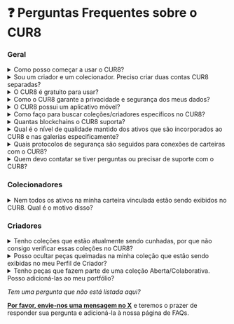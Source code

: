 # ❓ Perguntas Frequentes sobre o CUR8

### Geral

<details>

<summary>Como posso começar a usar o CUR8?</summary>

Para começar a usar o CUR8, simplesmente [**cadastre-se para uma conta**](https://app.cur8.io/home) em nosso site. A partir daí, você será orientado(a) através do processo de configuração do seu perfil.

</details>

<details>

<summary>Sou um criador e um colecionador. Preciso criar duas contas CUR8 separadas?</summary>

Não, apenas 1 conta é necessária. O CUR8 permite que usuários que são criadores e colecionadores tenham ambos os perfis em uma única conta.

</details>

<details>

<summary>O CUR8 é gratuito para usar?</summary>

Sim, o CUR8 oferece uma versão básica gratuita que permite aos usuários curar uma galeria e acessar recursos básicos. Para usuários que procuram recursos e capacidades aprimoradas, também oferecemos [**planos de assinatura premium**](../collectors/profile-setup/subscription-plans.md).

</details>

<details>

<summary>Como o CUR8 garante a privacidade e segurança dos meus dados?</summary>

Nossa plataforma é construída com privacidade e segurança como fundamentos. Adotamos regulamentações rigorosas de proteção de dados e implementamos medidas de segurança robustas para proteger suas informações. Para informações mais detalhadas, consulte nossa [**Política de Privacidade**](../legal/privacy-policy.md).

</details>

<details>

<summary>O CUR8 possui um aplicativo móvel?</summary>

Não, mas o aplicativo CUR8 é otimizado para dispositivos móveis/tablets e pode ser acessado com esses dispositivos.

</details>

<details>

<summary>Como faço para buscar coleções/criadores específicos no CUR8?</summary>

O CUR8 possui uma ferramenta de busca poderosa no canto superior direito do aplicativo que você pode usar para buscar nomes de criadores/coleções e usar #tags&#x20;

![](<../.gitbook/assets/Screenshot 2025-01-13 at 15.53.13.png>)

</details>

<details>

<summary>Quantas blockchains o CUR8 suporta?</summary>

Mais de 10 blockchains incluindo Bitcoin Ordinals, Ethereum, Avalanche, Arbitrum One, Base, Solana, BNB Chain, Cardano, Linea, ApeChain, Immutable X, Optimism, Polygon, Shape, Tezos e Zora. Sui e Abstract chain serão integradas ao CUR8 em breve.

</details>

<details>

<summary>Qual é o nível de qualidade mantido dos ativos que são incorporados ao CUR8 e nas galerias especificamente?</summary>

O CUR8 tenta otimizar a qualidade da imagem e o tamanho do arquivo com base no tamanho da tela. Para telas maiores, tentamos acessar a imagem de mais alta qualidade disponível. No entanto, devido a problemas com IPFS e redes de entrega de conteúdo, às vezes não conseguimos carregar rapidamente os arquivos e voltaremos para a maior imagem que temos acesso.

</details>

<details>

<summary>Quais protocolos de segurança são seguidos para conexões de carteiras com o CUR8?</summary>

O CUR8 só se conecta com carteiras para provar que nossos usuários realmente controlam suas carteiras e não enviam transações para a blockchain. Além disso, permitimos que os usuários vinculem carteiras logo após a conexão, o que então permite que eles sempre naveguem pelo conteúdo de suas carteiras sem nunca precisar reconectar. Não interagimos com nenhum contrato inteligente no CUR8 e apenas vinculamos a mercados externos respeitáveis no momento. Também sugerimos usar uma carteira menor para testar nossos serviços primeiro se você precisar de precauções adicionais ou tiver alguma preocupação.

</details>

<details>

<summary>Quem devo contatar se tiver perguntas ou precisar de suporte com o CUR8?</summary>

Se você tiver alguma dúvida ou precisar de suporte, [**por favor, envie-nos uma mensagem direta através de nossos canais sociais oficiais**](official-links.md). Nossa equipe está dedicada a fornecer respostas oportunas e úteis para garantir que você tenha a melhor experiência com o CUR8.

</details>

### Colecionadores

<details>

<summary>Nem todos os ativos na minha carteira vinculada estão sendo exibidos no CUR8. Qual é o motivo disso?</summary>

Pode haver várias razões pelas quais alguns ativos não estão sendo exibidos no CUR8:

1. O provedor de API de dados de token que o CUR8 usa atribui pontuações de spam a certos NFTs que são airdropped ou de natureza maliciosa e, portanto, não serão exibidos.
2. Novos NFTs que são coletados podem levar algum tempo para serem exibidos no CUR8. Você pode tentar sincronizar novos ativos no CUR8 clicando no botão de sincronização ao lado de 'Conectar'.

<img src="../.gitbook/assets/Screenshot 2025-01-13 at 14.42.22.png" alt="" data-size="original">



</details>

### Criadores

<details>

<summary>Tenho coleções que estão atualmente sendo cunhadas, por que não consigo verificar essas coleções no CUR8?</summary>

A API de dados de token que o CUR8 usa não reconhece coleções onde não houve cunhagens até o momento.

Se esse não for o caso e você ainda estiver tendo problemas para verificar suas coleções, [**por favor, envie-nos uma mensagem no X**](https://x.com/Cur8Labs) para que possamos ajudar a verificar.

</details>

<details>

<summary>Posso ocultar peças queimadas na minha coleção que estão sendo exibidas no meu Perfil de Criador?</summary>

Sim, você pode ocultar peças queimadas e até destacar algumas que você quer que os colecionadores vejam no seu perfil. [**Saiba mais sobre isso aqui.**](../creators/feature-pieces.md)

</details>

<details>

<summary>Tenho peças que fazem parte de uma coleção Aberta/Colaborativa. Posso adicioná-las ao meu portfólio?</summary>

Atualmente isso não é possível com o CUR8. É uma boa prática sempre cunhar seu trabalho em coleções que você cria. Isso ajuda nossa equipe a verificar que você é o proprietário da coleção e lhe dá maior controle sobre o que é adicionado à sua coleção.

</details>



_Tem uma pergunta que não está listada aqui?_&#x20;

[**Por favor, envie-nos uma mensagem no X**](https://x.com/Cur8Labs) e teremos o prazer de responder sua pergunta e adicioná-la à nossa página de FAQs.